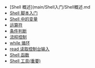 - [Shell 概述](main/Shell入门/Shell概述.md
- [Shell 脚本入门](main/Shell入门/Shell脚本入门.md)
- [Shell 中的变量](main/Shell入门/Shell中的变量.md)
- [运算符](main/Shell入门/运算符.md)
- [条件判断](main/Shell入门/条件判断.md)
- [流程控制](main/Shell入门/流程控制.md)
- [while 循环](main/Shell入门/while循环.md)
- [read 读取控制台输入](main/Shell入门/read读取控制台输入.md)
- [Shell 函数](main/Shell入门/Shell函数)
- [Shell 工具(重要)](<main/Shell入门/Shell工具(重要).md>)
  